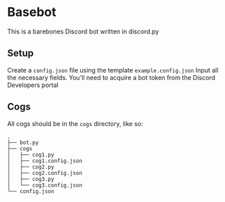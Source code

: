 # Basebot
This is a barebones Discord bot written in discord.py

## Setup
Create a `config.json` file using the template `example.config.json`
Input all the necessary fields. You'll need to acquire a bot token from the Discord Developers portal

## Cogs
All cogs should be in the `cogs` directory, like so:
```
.
├── bot.py
├── cogs
│   ├── cog1.py
│   ├── cog1.config.json
│   ├── cog2.py
│   ├── cog2.config.json
│   ├── cog3.py
│   └── cog3.config.json
└── config.json
```
